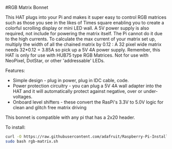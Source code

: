 <!--
---
name: RGB Matrix Bonnet
class: board
type: led
formfactor: pHAT
manufacturer: Adafruit
description: Easily control large matrices
url: https://learn.adafruit.com/adafruit-rgb-matrix-bonnet-for-raspberry-pi/overview
github: https://github.com/adafruit/Raspberry-Pi-Installer-Scripts/blob/master/rgb-matrix.sh
schematic: https://cdn-learn.adafruit.com/assets/assets/000/051/031/original/adafruit_products_schem.png?1518648935
buy: https://www.adafruit.com/product/3211
image: 'adafruit_matrix_bonnet.png'
pincount: 40
eeprom: no
power:
  '1':
  '2':
  '4':
  '17':
ground:
  '6':
  '9':
  '14':
  '20':
  '25':
  '30':
  '34':
  '39':
pin:
  '29':
  '33':
  '31':
  '32':
  '36':
  '16':
  '7':
  '11':
  '40':
  '15':
  '37':
  '13':
  '38':
  '18':



-->
#RGB Matrix Bonnet

This HAT plugs into your Pi and makes it super easy to control RGB matrices such as those you see in the likes of Times square enabling you to create a colorful scrolling display or mini LED wall.
 A 5V power supply is also required, not include for powering the matrix itself. The Pi cannot do it due to the high currents.
 To calculate the max current of your matrix set up, multiply the width of all the chained matrix by 0.12 : A 32 pixel wide matrix needs 32*0.12 = 3.85A so pick up a 5V 4A power supply.
 Remember, this HAT is only for use with HUB75 type RGB Matrices. Not for use with NeoPixel, DotStar, or other 'addressable' LEDs.

Features:

* Simple design - plug in power, plug in IDC cable, code.
* Power protection circuitry - you can plug a 5V 4A wall adapter into the HAT and it will automatically protect against negative, over or under-voltages.
* Onboard level shifters - these convert the RasPi's 3.3V to 5.0V logic for clean and glitch free matrix driving

This bonnet is compatible with any pi that has a 2x20 header.

To install:

 ```bash
 curl -O https://raw.githubusercontent.com/adafruit/Raspberry-Pi-Installer-Scripts/master/rgb-matrix.sh
 sudo bash rgb-matrix.sh
 ```
